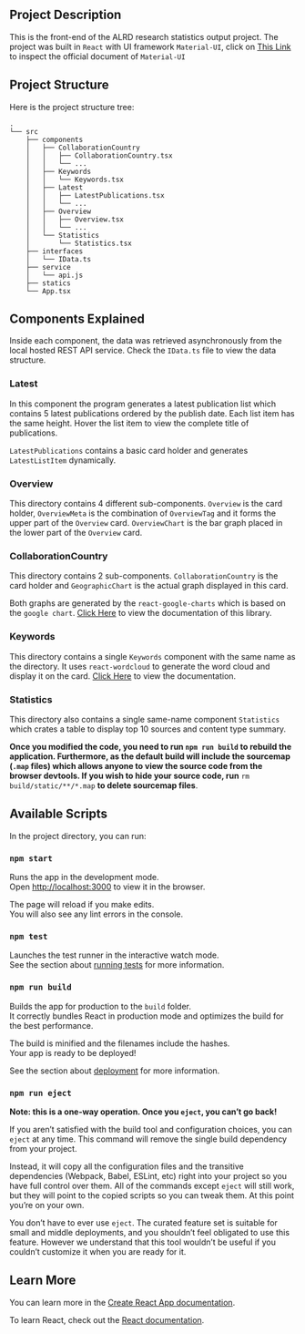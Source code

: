 ## Project Description

This is the front-end of the ALRD research statistics output project. The project was built in `React` with UI framework `Material-UI`, click on [This Link](https://material-ui.com/) to inspect the official document of `Material-UI`

## Project Structure

Here is the project structure tree:

```
.
└── src
    ├── components
    │   ├── CollaborationCountry
    │   │   ├── CollaborationCountry.tsx
    │   │   └── ...
    │   ├── Keywords
    │   │   └── Keywords.tsx
    │   ├── Latest
    │   │   ├── LatestPublications.tsx
    │   │   └── ...
    │   ├── Overview
    │   │   ├── Overview.tsx
    │   │   └── ...
    │   └── Statistics
    │       └── Statistics.tsx
    ├── interfaces
    │   └── IData.ts
    ├── service
    │   └── api.js
    ├── statics
    └── App.tsx
```

## Components Explained

Inside each component, the data was retrieved asynchronously from the local hosted REST API service. Check the `IData.ts` file to view the data structure.

### Latest

In this component the program generates a latest publication list which contains 5 latest publications ordered by the publish date. Each list item has the same height. Hover the list item to view the complete title of publications.

`LatestPublications` contains a basic card holder and generates `LatestListItem` dynamically.

### Overview

This directory contains 4 different sub-components. `Overview` is the card holder, `OverviewMeta` is the combination of `OverviewTag` and it forms the upper part of the `Overview` card. `OverviewChart` is the bar graph placed in the lower part of the `Overview` card.

### CollaborationCountry

This directory contains 2 sub-components. `CollaborationCountry` is the card holder and `GeographicChart` is the actual graph displayed in this card.

Both graphs are generated by the `react-google-charts` which is based on the `google chart`. [Click Here](https://react-google-charts.com/) to view the documentation of this library.

### Keywords

This directory contains a single `Keywords` component with the same name as the directory. It uses `react-wordcloud` to generate the word cloud and display it on the card. [Click Here](https://react-wordcloud.netlify.com/) to view the documentation.

### Statistics

This directory also contains a single same-name component `Statistics` which crates a table to display top 10 sources and content type summary.

**Once you modified the code, you need to run `npm run build` to rebuild the application. Furthermore, as the default build will include the sourcemap (`.map` files) which allows anyone to view the source code from the browser devtools. If you wish to hide your source code, run** `rm build/static/**/*.map` **to delete sourcemap files**.



## Available Scripts

In the project directory, you can run:

### `npm start`

Runs the app in the development mode.<br />
Open [http://localhost:3000](http://localhost:3000) to view it in the browser.

The page will reload if you make edits.<br />
You will also see any lint errors in the console.

### `npm test`

Launches the test runner in the interactive watch mode.<br />
See the section about [running tests](https://facebook.github.io/create-react-app/docs/running-tests) for more information.

### `npm run build`

Builds the app for production to the `build` folder.<br />
It correctly bundles React in production mode and optimizes the build for the best performance.

The build is minified and the filenames include the hashes.<br />
Your app is ready to be deployed!

See the section about [deployment](https://facebook.github.io/create-react-app/docs/deployment) for more information.

### `npm run eject`

**Note: this is a one-way operation. Once you `eject`, you can’t go back!**

If you aren’t satisfied with the build tool and configuration choices, you can `eject` at any time. This command will remove the single build dependency from your project.

Instead, it will copy all the configuration files and the transitive dependencies (Webpack, Babel, ESLint, etc) right into your project so you have full control over them. All of the commands except `eject` will still work, but they will point to the copied scripts so you can tweak them. At this point you’re on your own.

You don’t have to ever use `eject`. The curated feature set is suitable for small and middle deployments, and you shouldn’t feel obligated to use this feature. However we understand that this tool wouldn’t be useful if you couldn’t customize it when you are ready for it.

## Learn More

You can learn more in the [Create React App documentation](https://facebook.github.io/create-react-app/docs/getting-started).

To learn React, check out the [React documentation](https://reactjs.org/).
